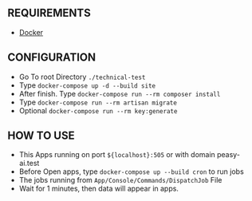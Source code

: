 ## REQUIREMENTS

- [Docker](https://www.docker.com/)


## CONFIGURATION

- Go To root Directory `./technical-test`
- Type `docker-compose up -d --build site`
- After finish. Type `docker-compose run --rm composer install`
- Type `docker-compose run --rm artisan migrate`
- Optional `docker-compose run --rm key:generate`

## HOW TO USE 

- This Apps running on port `${localhost}:505` or with domain peasy-ai.test
- Before Open apps, type `docker-compose up --build cron` to run jobs
- The jobs running from `App/Console/Commands/DispatchJob` File
- Wait for 1 minutes, then data will appear in apps.

